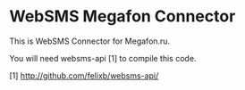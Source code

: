 WebSMS Megafon Connector
========================

This is WebSMS Connector for Megafon.ru.

You will need websms-api [1] to compile this code.

[1] http://github.com/felixb/websms-api/

